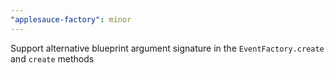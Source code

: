 ```yaml
---
"applesauce-factory": minor
---
```


Support alternative blueprint argument signature in the `EventFactory.create` and `create` methods
